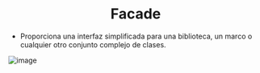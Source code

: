 # <center> Facade </center>
- Proporciona una interfaz simplificada para una biblioteca, un marco o cualquier otro conjunto complejo de clases.

![image](https://user-images.githubusercontent.com/31529014/200989235-e1c2b4ab-7086-4274-9e91-b20551debe76.png)